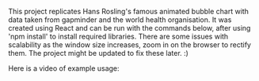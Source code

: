 This project replicates Hans Rosling's famous animated bubble chart with data taken from gapminder and the world health organisation. It was created using React and can be run with the commands below, after using 'npm install' to install required libraries. There are some issues with scalability as the window size increases, zoom in on the browser to rectify them. The project might be updated to fix these later. :) 

Here is a video of example usage: 





